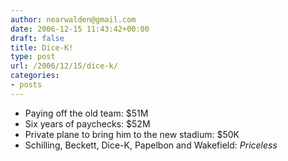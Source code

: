 ```yaml
---
author: nearwalden@gmail.com
date: 2006-12-15 11:43:42+00:00
draft: false
title: Dice-K!
type: post
url: /2006/12/15/dice-k/
categories:
- posts
---
```



  * Paying off the old team: $51M  
  * Six years of paychecks: $52M  
  * Private plane to bring him to the new stadium: $50K  
  * Schilling, Beckett, Dice-K, Papelbon and Wakefield: _Priceless_


